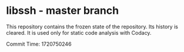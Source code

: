 # libssh - master branch

This repository contains the frozen state of the repository.
Its history is cleared. It is used only for static code
analysis with Codacy.

Commit Time: 1720750246
